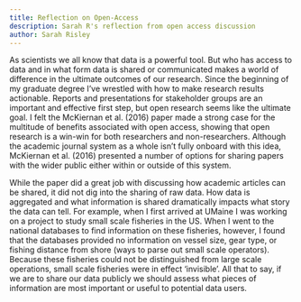 ```yaml
---
title: Reflection on Open-Access
description: Sarah R's reflection from open access discussion 
author: Sarah Risley
---
```



As scientists we all know that data is a powerful tool. But who has access to data and in what form data is shared or communicated makes a world of difference in the ultimate outcomes of our research. Since the beginning of my graduate degree I’ve wrestled with how to make research results actionable. Reports and presentations for stakeholder groups are an important and effective first step, but open research seems like the ultimate goal. I felt the McKiernan et al. (2016) paper made a strong case for the multitude of benefits associated with open access, showing that open research is a win-win for both researchers and non-researchers. Although the academic journal system as a whole isn’t fully onboard with this idea, McKiernan et al. (2016) presented a number of options for sharing papers with the wider public either within or outside of this system. 

While the paper did a great job with discussing how academic articles can be shared, it did not dig into the sharing of raw data. How data is aggregated and what information is shared dramatically impacts what story the data can tell. For example, when I first arrived at UMaine I was working on a project to study small scale fisheries in the US. When I went to the national databases to find information on these fisheries, however, I found that the databases provided no information on vessel size, gear type, or fishing distance from shore (ways to parse out small scale operators). Because these fisheries could not be distinguished from large scale operations, small scale fisheries were in effect ‘invisible’. All that to say, if we are to share our data publicly we should assess what pieces of information are most important or useful to potential data users. 
